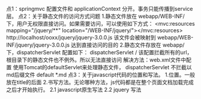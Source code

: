 点1：springmvc 配置文件和 applicationContext 分开。事务只能传播到service层。
点2：关于静态文件的访问方式问题
     1.静态文件放在 webapp/WEB-INF/ 下，用户无权限直接访问。如果需要访问，可以使用如下方式：
       <mvc:resources mapping="/jquery/**" location="/WEB-INF/jquery/"></mvc:resources>
       http://localhost/ooxx/jquery/jquery-3.0.0.js  该文件会被映射到 webapp/WEB-INF/jquery/jquery-3.0.0.js
       达到直接访问的目的
     2.静态文件存放在 webapp/ 下，dispatcherServlet 配置如下：
         <servlet-mapping>
             <servlet-name>dispatcherServlet</servlet-name>
             <url-pattern>/</url-pattern>
         </servlet-mapping>
       该配置拦截所有的url，根目录下的静态文件也不例外。所以无法直接访问
       解决方法：web.xml文件中配置 使用Tomcat的defaultServlet来处理静态文件， dispatcherServlet 不拦截以md后缀文件
        <servlet-mapping>
            <servlet-name>default</servlet-name>
            <url-pattern>*.md</url-pattern>
        </servlet-mapping>
点3：关于javascript代码的位置和写法。
     1.位置。一般放在title的后面
     2.书写方法。无论哪种方法，js代码都是在整个页面文档加载完成之后才开始执行。
        2.1 javascript原生写法
            <script type="text/javascript">
                window.onload = function(){
                    var xx = document.getElementById("one")
                    alert(xx.firstChild.nodeValue)
                }
            </script>
        2.2 jquery 写法
            <script type="text/javascript">
                $(function(){
                    alert($("#one").text());
                });
            </script>
点4：添加 mvc:resources 配置静态资源访问 引发的问题：springmvc.xml文件中配置的controller 失效。
     解决方法：添加配置项 <mvc:annotation-driven />
点5：shiro的文件全部放在shiro文件夹下，以后如果不需要的话可以直接删除shiro文件目录。
点6：<%@ page language="java"  pageEncoding="UTF-8" contentType="text/html;charset=UTF-8" %>
      第一个编码 pageEncoding="UTF-8" 是针对 jsp 页面的编码。就是在我们的操作系统中jsp源文件的编码。容器会检测这个值对源文件进行编译。
      第二个编码contentType="text/html;charset=UTF-8" 是指jsp 输出结果的编码，同时浏览器会将编码设成相应的编码，当浏览器发送请求时，会使用此编码对发送的内容编码。
点7：插件启动web项目
     <plugin>
              <groupId>org.mortbay.jetty</groupId>
              <artifactId>jetty-maven-plugin</artifactId>
              <version>8.1.8.v20121106</version>
              <configuration>
                  <webAppConfig>
                      <contextPath>/${project.build.finalName}</contextPath>
                  </webAppConfig>
              </configuration>
          </plugin>
          mvn jetty:run

